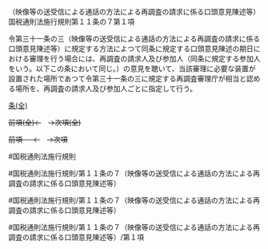 （映像等の送受信による通話の方法による再調査の請求に係る口頭意見陳述等）
国税通則法施行規則第１１条の７第１項

令第三十一条の三（映像等の送受信による通話の方法による再調査の請求に係る口頭意見陳述等）に規定する方法によつて同条に規定する口頭意見陳述の期日における審理を行う場合には、再調査の請求人及び参加人（同条に規定する参加人をいう。以下この条において同じ。）の意見を聴いて、当該審理に必要な装置が設置された場所であつて令第三十一条の三に規定する再調査審理庁が相当と認める場所を、再調査の請求人及び参加人ごとに指定して行う。

[条(全)](国税通則法施行規則＿第１１条の７_.md)

~~前項(全)←~~　~~→次項(全)~~

~~前項 　 ←~~　~~→次項~~



#国税通則法施行規則

#国税通則法施行規則/第１１条の７（映像等の送受信による通話の方法による再調査の請求に係る口頭意見陳述等）

#国税通則法施行規則/第１１条の７（映像等の送受信による通話の方法による再調査の請求に係る口頭意見陳述等）

#国税通則法施行規則/第１１条の７（映像等の送受信による通話の方法による再調査の請求に係る口頭意見陳述等）/第１項

